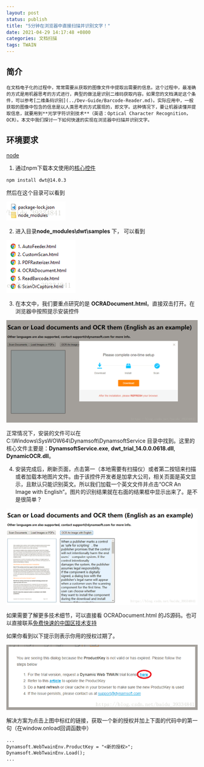 ```yaml
---
layout: post
status: publish
title: "5分钟在浏览器中直接扫描并识别文字！"
date: 2021-04-29 14:17:48 +0800
categories: 文档扫描
tags: TWAIN
---
```


## 简介

```
在文档电子化的过程中，常常需要从获取的图像文件中提取出需要的信息。这个过程中，最准确的方式是用机器思考的方式进行，典型的做法是识别二维码获取内容。如果您的文档满足这个条件，可以参考[二维条码识别](../Dev-Guide/Barcode-Reader.md)。实际应用中，一般获取的图像中包含的信息是以人类思考的方式展现的，即文字。这种情况下，要让机器读懂并提取信息，就要用到**光学字符识别技术**（英语：Optical Character Recognition，OCR）。本文中我们探讨一下如何快速的实现在浏览器中扫描并识别文字。
```

## 环境要求

[node](https://nodejs.org/en/)

1. 通过npm下载本文使用的[核心控件](https://www.npmjs.com/package/dwt)

  ```bash
  npm install dwt@14.0.3
  ```

  然后在这个目录可以看到

  ![目录](/album/2021/5-minutes-Scan-and-recognize-text-directly-in-the-browser/20180724163446373.png)

2. 进入目录**node_modules\dwt\samples** 下， 可以看到

  ![samples](/album/2021/5-minutes-Scan-and-recognize-text-directly-in-the-browser/20180724163537279.png)

3. 在本文中，我们要重点研究的是 **OCRADocument.html**。直接双击打开。在浏览器中按照提示安装控件

  ![安装控件](/album/2021/5-minutes-Scan-and-recognize-text-directly-in-the-browser/20180724163743708.png)

  正常情况下，安装的文件可以在 C:\Windows\SysWOW64\Dynamsoft\DynamsoftService 目录中找到。这里的核心文件主要是：**DynamsoftService.exe**, **dwt_trial_14.0.0.0618.dll**,              **DynamicOCR.dll**。

4. 安装完成后，刷新页面，点击第一（本地需要有扫描仪）或者第二按钮来扫描或者加载本地图片文件。由于该控件开发者是加拿大公司，相关页面是英文显示，且默认只能识别英文。所以我们加载一个英文文件并点击“OCR An Image with English”。图片的识别结果就在右面的结果框中显示出来了。是不是很简单？

  ![识别结果](/album/2021/5-minutes-Scan-and-recognize-text-directly-in-the-browser/201807241641548.png)

  如果需要了解更多技术细节，可以直接看 OCRADocument.html 的JS源码。也可以直接联系[免费快速的中国区技术支持](https://www.damingsoft.com/ContactUs.aspx)

  如果你看到以下提示则表示你用的授权过期了。


  ![过期](/album/2021/5-minutes-Scan-and-recognize-text-directly-in-the-browser/20180724123243669.png)

  解决方案为点击上图中标红的链接，获取一个新的授权并加上下面的代码中的第一句（在window.onload回调函数中）
  ```
  ...
  Dynamsoft.WebTwainEnv.ProductKey = "<新的授权>";
  Dynamsoft.WebTwainEnv.Load();
  ...
  ```
